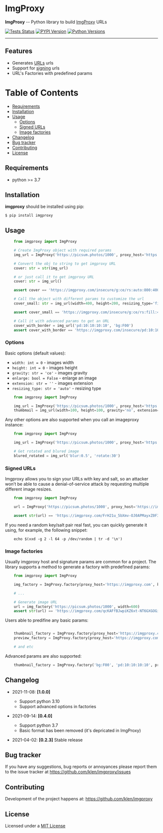 # ImgProxy

**ImgProxy** -- Python library to build [ImgProxy](https://docs.imgproxy.net/) URLs

[![Tests Status](https://github.com/klen/imgproxy/workflows/tests/badge.svg)](https://github.com/klen/imgproxy/actions)
[![PYPI Version](https://img.shields.io/pypi/v/imgproxy)](https://pypi.org/project/imgproxy/)
[![Python Versions](https://img.shields.io/pypi/pyversions/imgproxy)](https://pypi.org/project/imgproxy/)

---

## Features

* Generates [URLs](https://docs.imgproxy.net/generating_the_url) urls
* Support for [signing](https://docs.imgproxy.net/#/signing_the_url) urls
* URL's Factories with predefined params

# Table of Contents

  * [Requirements](#requirements)
  * [Installation](#installation)
  * [Usage](#usage)
    * [Options](#options)
    * [Signed URLs](#signed-urls)
    * [Image factories](#image-factories)
  * [Changelog](#changelog)
  * [Bug tracker](#bug-tracker)
  * [Contributing](#contributing)
  * [License](#license)


## Requirements

* python >= 3.7


## Installation

**imgproxy** should be installed using pip:

    $ pip install imgproxy


## Usage

```python
    from imgproxy import ImgProxy

    # Create ImgProxy object with required params
    img_url = ImgProxy('https://picsum.photos/1000', proxy_host='https://imgproxy.com', width=800, height=400)

    # Convert the obj to string to get imgproxy URL
    cover: str = str(img_url)

    # or just call it to get imgproxy URL
    cover: str = img_url()

    assert cover == 'https://imgproxy.com/insecure/g:ce/rs:auto:800:400:0/aHR0cHM6Ly9waWNzdW0ucGhvdG9zLzEwMDA'

    # Call the object with different params to customize the url
    cover_small: str = img_url(width=400, height=200, resizing_type='fill')

    assert cover_small == 'https://imgproxy.com/insecure/g:ce/rs:fill:400:200:0/aHR0cHM6Ly9waWNzdW0ucGhvdG9zLzEwMDA'

    # Call it with advanced params to get an URL
    cover_with_border = img_url('pd:10:10:10:10', 'bg:F00')
    assert cover_with_border == 'https://imgproxy.com/insecure/pd:10:10:10:10/bg:F00/g:ce/rs:auto:0:0:0/aHR0cHM6Ly9waWNzdW0ucGhvdG9zLzEwMDA'

```

### Options

Basic options (default values):

* `width: int = 0` - images width
* `height: int = 0` - images height
* `gravity: str = 'ce'` - images gravity
* `enlarge: bool = False` - enlarge an image
* `extension: str = ''` - images extension
* `resizing_type: str = 'auto'` - resizing type

```python
    from imgproxy import ImgProxy

    img_url = ImgProxy('https://picsum.photos/1000', proxy_host='https://imgproxy.com')
    thumbmail = img_url(width=100, height=100, gravity='no', extension='jpg', enlarge=True, resizing_type='fit')
```

Any other options are also supported when you call an imageproxy instance:

```python
    from imgproxy import ImgProxy

    img_url = ImgProxy('https://picsum.photos/1000', proxy_host='https://imgproxy.com')

    # Get rotated and blured image
    blured_rotated = img_url('blur:0.5', 'rotate:30')
```

### Signed URLs

Imgproxy allows you to sign your URLs with key and salt, so an attacker won’t
be able to cause a denial-of-service attack by requesting multiple different
image resizes.

```python
    from imgproxy import ImgProxy

    url = ImgProxy('https://picsum.photos/1000', proxy_host='https://imgproxy.com', key="aa396160c50ea766910eab53", salt="b3fb8f215827bda5d0e7313d")

    assert str(url) == 'https://imgproxy.com/FrH21u_5bXmv-OJ0APMayxZ0F3982xx437gCpqcQ0BM/g:ce/rs:auto:600:0:0/aHR0cHM6Ly9waWNzdW0ucGhvdG9zLzEwMDA'
```

If you need a random key/salt pair real fast, you can quickly generate it
using, for example, the following snippet:

```shell
    echo $(xxd -g 2 -l 64 -p /dev/random | tr -d '\n')
```

### Image factories

Usually imgproxy host and signature params are common for a project.
The library supports a method to generate a factory with predefined params:

```python
    from imgproxy import ImgProxy

    img_factory = ImgProxy.factory(proxy_host='https://imgproxy.com', key="aa396160c50ea766910eab53", salt="b3fb8f215827bda5d0e7313d")

    # ...

    # Generate image URL
    url = img_factory('https://picsum.photos/1000', width=600)
    assert str(url) == 'https://imgproxy.com/qcKAFfBJwpiKZ6xt-NT6GXGOGizkeq4sgyfoQ4h-080/g:ce/rs:auto:600:0:0/aHR0cHM6Ly9waWNzdW0ucGhvdG9zLzEwMDA'
```

Users able to predifine any basic params:
```python

    thumbnail_factory = ImgProxy.factory(proxy_host='https://imgproxy.com', width=300, height=200)
    preview_factory = ImgProxy.factory(proxy_host='https://imgproxy.com', width=500, resizing_type='fit')

    # and etc
```

Advanced params are also supported:

```python
    thumbnail_factory = ImgProxy.factory('bg:F00', 'pd:10:10:10:10', proxy_host='https://imgproxy.com', width=300, height=200)
```

## Changelog

* 2021-11-08: **[1.0.0]**
    - Support python 3.10
    - Support advanced options in factories

* 2021-09-14: **[0.4.0]**
    - Support python 3.7
    - Basic format has been removed (it's depricated in ImgProxy)

* 2021-04-02: **[0.2.3]** Stable release


## Bug tracker

If you have any suggestions, bug reports or annoyances please report them to
the issue tracker at https://github.com/klen/imgproxy/issues


## Contributing

Development of the project happens at: https://github.com/klen/imgproxy


## License

Licensed under a [MIT License](http://opensource.org/licenses/MIT)

